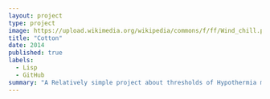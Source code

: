 ```yaml
---
layout: project
type: project
image: https://upload.wikimedia.org/wikipedia/commons/f/ff/Wind_chill.png?20061208192208
title: "Cotton"
date: 2014
published: true
labels:
  - Lisp
  - GitHub
summary: "A Relatively simple project about thresholds of Hypothermia made during ICS 314 quiz."
---
```



